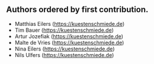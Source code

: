 ## Authors ordered by first contribution.

- Matthias Eilers (https://kuestenschmiede.de)
- Tim Bauer (https://kuestenschmiede.de)
- Artur Jozefiak (https://kuestenschmiede.de)
- Malte de Vries (https://kuestenschmiede.de)
- Nina Eilers (https://kuestenschmiede.de)
- Nils Ulfers (https://kuestenschmiede.de)
